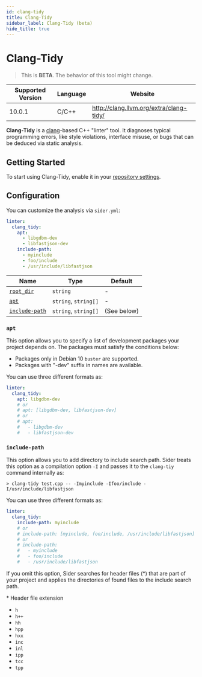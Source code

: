 ```yaml
---
id: clang-tidy
title: Clang-Tidy
sidebar_label: Clang-Tidy (beta)
hide_title: true
---
```


# Clang-Tidy

> This is **BETA**. The behavior of this tool might change.

| Supported Version | Language | Website                                 |
| ----------------- | -------- | --------------------------------------- |
| 10.0.1            | C/C++    | http://clang.llvm.org/extra/clang-tidy/ |

**Clang-Tidy** is a [clang](http://clang.llvm.org/)-based C++ "linter" tool. It diagnoses typical programming errors, like style violations, interface misuse, or bugs that can be deduced via static analysis.

## Getting Started

To start using Clang-Tidy, enable it in your [repository settings](../../getting-started/repository-settings.md).

## Configuration

You can customize the analysis via `sider.yml`:

```yaml
linter:
  clang_tidy:
    apt:
      - libgdbm-dev
      - libfastjson-dev
    include-path:
      - myinclude
      - foo/include
      - /usr/include/libfastjson
```

| Name                                                                                  | Type                 | Default         |
| ------------------------------------------------------------------------------------- | -------------------- | --------------- |
| [`root_dir`](../../getting-started/custom-configuration.md#linteranalyzer_idroot_dir) | `string`             | -               |
| [`apt`](#apt)                                                                         | `string`, `string[]` | -               |
| [`include-path`](#include-path)                                                       | `string`, `string[]` | (See below)     |

### `apt`

This option allows you to specify a list of development packages your project depends on.
The packages must satisfy the conditions below:

- Packages only in Debian 10 `buster` are supported.
- Packages with "-dev" suffix in names are available.

You can use three different formats as:

```yaml
linter:
  clang_tidy:
    apt: libgdbm-dev
    # or
    # apt: [libgdbm-dev, libfastjson-dev]
    # or
    # apt:
    #   - libgdbm-dev
    #   - libfastjson-dev
```

### `include-path`

This option allows you to add directory to include search path.
Sider treats this option as a compilation option `-I` and passes it to the `clang-tiy` command internally as:

```shell
> clang-tidy test.cpp -- -Imyinclude -Ifoo/include -I/usr/include/libfastjson
```

You can use three different formats as:

```yaml
linter:
  clang_tidy:
    include-path: myinclude
    # or
    # include-path: [myinclude, foo/include, /usr/include/libfastjson]
    # or
    # include-path:
    #   - myinclude
    #   - foo/include
    #   - /usr/include/libfastjson
```

If you omit this option, Sider searches for header files (*) that are part of your project and applies the directories of found files to the include search path.

\* Header file extension
- `h`
- `h++`
- `hh`
- `hpp`
- `hxx`
- `inc`
- `inl`
- `ipp`
- `tcc`
- `tpp`
